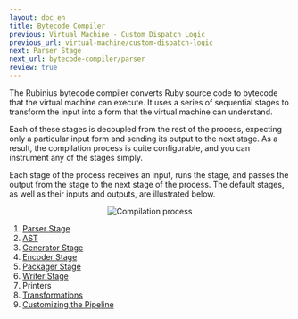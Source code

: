 ```yaml
---
layout: doc_en
title: Bytecode Compiler
previous: Virtual Machine - Custom Dispatch Logic
previous_url: virtual-machine/custom-dispatch-logic
next: Parser Stage
next_url: bytecode-compiler/parser
review: true
---
```


The Rubinius bytecode compiler converts Ruby source code to bytecode that the
virtual machine can execute. It uses a series of sequential stages to
transform the input into a form that the virtual machine can understand.

Each of these stages is decoupled from the rest of the process,
expecting only a particular input form and sending its output to the
next stage. As a result, the compilation process is quite configurable,
and you can instrument any of the stages simply.

Each stage of the process receives an input, runs the stage, and passes
the output from the stage to the next stage of the process. The default
stages, as well as their inputs and outputs, are illustrated below.

<div style="text-align: center; width: 100%">
  <img src="/images/compilation_process.png" alt="Compilation process" />
</div>

1. [Parser Stage](bytecode-compiler/parser.markdown)
1. [AST](bytecode-compiler/ast.markdown)
1. [Generator Stage](bytecode-compiler/generator.markdown)
1. [Encoder Stage](bytecode-compiler/encoder.markdown)
1. [Packager Stage](bytecode-compiler/packager.markdown)
1. [Writer Stage](bytecode-compiler/writer.markdown)
1. Printers
1. [Transformations](bytecode-compiler/transformations.markdown)
1. [Customizing the Pipeline](bytecode-compiler/customization.markdown)
